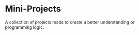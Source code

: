 # Mini-Projects
A collection of projects made to create a better understanding or programming logic.
